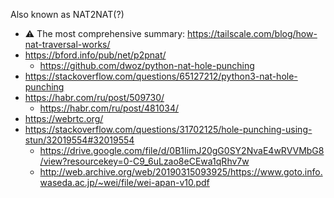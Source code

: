 Also known as NAT2NAT(?)

* :warning: The most comprehensive summary: https://tailscale.com/blog/how-nat-traversal-works/
* https://bford.info/pub/net/p2pnat/
   * https://github.com/dwoz/python-nat-hole-punching
* https://stackoverflow.com/questions/65127212/python3-nat-hole-punching
* https://habr.com/ru/post/509730/
    * https://habr.com/ru/post/481034/
* https://webrtc.org/
* https://stackoverflow.com/questions/31702125/hole-punching-using-stun/32019554#32019554
    * https://drive.google.com/file/d/0B1IimJ20gG0SY2NvaE4wRVVMbG8/view?resourcekey=0-C9_6uLzao8eCEwa1qRhv7w
    * http://web.archive.org/web/20190315093925/https://www.goto.info.waseda.ac.jp/~wei/file/wei-apan-v10.pdf

